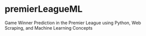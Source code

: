 # premierLeagueML
Game Winner Prediction in the Premier League using Python, Web Scraping, and Machine Learning Concepts
